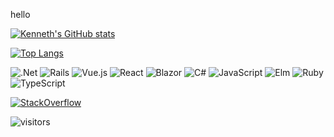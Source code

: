 hello

[![Kenneth's GitHub stats](https://github-readme-stats.vercel.app/api?username=kmc059000&count_private=true&show_icons=true)](https://github.com/anuraghazra/github-readme-stats)

[![Top Langs](https://github-readme-stats.vercel.app/api/top-langs/?username=kmc059000&layout=compact&hide=emacs%20lisp)](https://github.com/anuraghazra/github-readme-stats)

![.Net](https://img.shields.io/badge/.NET-5C2D91?style=for-the-badge&logo=.net&logoColor=white)
![Rails](https://img.shields.io/badge/rails-%23CC0000.svg?style=for-the-badge&logo=ruby-on-rails&logoColor=white)
![Vue.js](https://img.shields.io/badge/vuejs-%2335495e.svg?style=for-the-badge&logo=vuedotjs&logoColor=%234FC08D)
![React](https://img.shields.io/badge/react-%2320232a.svg?style=for-the-badge&logo=react&logoColor=%2361DAFB)
![Blazor](https://img.shields.io/badge/blazor-%235C2D91.svg?style=for-the-badge&logo=blazor&logoColor=white)
![C#](https://img.shields.io/badge/c%23-%23239120.svg?style=for-the-badge&logo=c-sharp&logoColor=white)
![JavaScript](https://img.shields.io/badge/javascript-%23323330.svg?style=for-the-badge&logo=javascript&logoColor=%23F7DF1E)
![Elm](https://img.shields.io/badge/Elm-60B5CC?style=for-the-badge&logo=elm&logoColor=white)
![Ruby](https://img.shields.io/badge/ruby-%23CC342D.svg?style=for-the-badge&logo=ruby&logoColor=white)
![TypeScript](https://img.shields.io/badge/typescript-%23007ACC.svg?style=for-the-badge&logo=typescript&logoColor=white)

[![StackOverflow](https://stackoverflow-badge.herokuapp.com/api/StackOverflowBadge/453449)](https://stackoverflow.com/users/453449/kmc059000)


![visitors](https://visitor-badge.deta.dev/badge?page_id=kmc059000.kmc059000)
